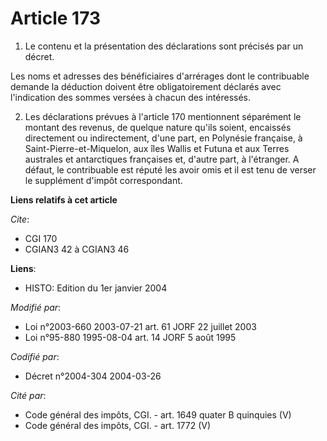# Article 173

1. Le contenu et la présentation des déclarations sont précisés par un décret.

Les noms et adresses des bénéficiaires d'arrérages dont le contribuable demande la déduction doivent être obligatoirement
déclarés avec l'indication des sommes versées à chacun des intéressés.

2. Les déclarations prévues à l'article 170 mentionnent séparément le montant des revenus, de quelque nature qu'ils soient,
encaissés directement ou indirectement, d'une part, en Polynésie française, à Saint-Pierre-et-Miquelon, aux îles Wallis et
Futuna et aux Terres australes et antarctiques françaises et, d'autre part, à l'étranger. A défaut, le contribuable est
réputé les avoir omis et il est tenu de verser le supplément d'impôt correspondant.

**Liens relatifs à cet article**

_Cite_:

  - CGI 170
  - CGIAN3 42 à CGIAN3 46

**Liens**:

  - HISTO: Edition du 1er janvier 2004

_Modifié par_:

  - Loi n°2003-660 2003-07-21 art. 61 JORF 22 juillet 2003
  - Loi n°95-880 1995-08-04 art. 14 JORF 5 août 1995

_Codifié par_:

  - Décret n°2004-304 2004-03-26

_Cité par_:

  - Code général des impôts, CGI. - art. 1649 quater B quinquies (V)
  - Code général des impôts, CGI. - art. 1772 (V)
